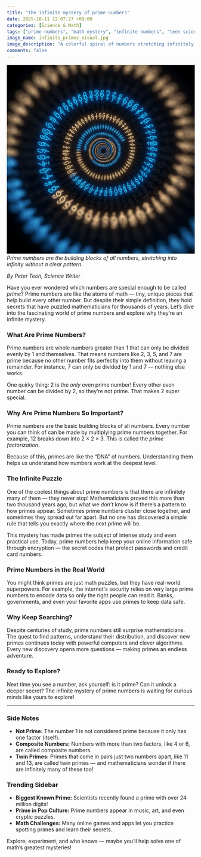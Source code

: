 ```yaml
---
title: "The infinite mystery of prime numbers"
date: 2025-10-11 12:07:27 +08:00
categories: [Science & Math]
tags: ["prime numbers", "math mystery", "infinite numbers", "teen science", "cryptography"]
image_name: infinite_primes_visual.jpg
image_description: "A colorful spiral of numbers stretching infinitely outward, highlighting prime numbers in bright colors among other numbers fading into the distance, symbolizing the endless and mysterious nature of primes."
comments: false
---
```


![Prime numbers are the building blocks of all numbers, stretching into infinity without a clear pattern.](/assets/images/infinite_primes_visual.jpg)
*Prime numbers are the building blocks of all numbers, stretching into infinity without a clear pattern.*

<!-- Image Description: A colorful spiral of numbers stretching infinitely outward, highlighting prime numbers in bright colors among other numbers fading into the distance, symbolizing the endless and mysterious nature of primes. -->

*By Peter Teoh, Science Writer*

Have you ever wondered which numbers are special enough to be called *prime*? Prime numbers are like the atoms of math — tiny, unique pieces that help build every other number. But despite their simple definition, they hold secrets that have puzzled mathematicians for thousands of years. Let’s dive into the fascinating world of prime numbers and explore why they’re an infinite mystery.

### What Are Prime Numbers?
Prime numbers are whole numbers greater than 1 that can only be divided evenly by 1 and themselves. That means numbers like 2, 3, 5, and 7 are prime because no other number fits perfectly into them without leaving a remainder. For instance, 7 can only be divided by 1 and 7 — nothing else works.

One quirky thing: 2 is the *only* even prime number! Every other even number can be divided by 2, so they’re not prime. That makes 2 super special.

### Why Are Prime Numbers So Important?
Prime numbers are the basic building blocks of all numbers. Every number you can think of can be made by multiplying prime numbers together. For example, 12 breaks down into 2 × 2 × 3. This is called the *prime factorization*.

Because of this, primes are like the “DNA” of numbers. Understanding them helps us understand how numbers work at the deepest level.

### The Infinite Puzzle
One of the coolest things about prime numbers is that there are infinitely many of them — they never stop! Mathematicians proved this more than two thousand years ago, but what we *don’t* know is if there’s a pattern to how primes appear. Sometimes prime numbers cluster close together, and sometimes they spread out far apart. But no one has discovered a simple rule that tells you exactly where the next prime will be.

This mystery has made primes the subject of intense study and even practical use. Today, prime numbers help keep your online information safe through encryption — the secret codes that protect passwords and credit card numbers.

### Prime Numbers in the Real World
You might think primes are just math puzzles, but they have real-world superpowers. For example, the internet's security relies on very large prime numbers to encode data so only the right people can read it. Banks, governments, and even your favorite apps use primes to keep data safe.

### Why Keep Searching?
Despite centuries of study, prime numbers still surprise mathematicians. The quest to find patterns, understand their distribution, and discover new primes continues today with powerful computers and clever algorithms. Every new discovery opens more questions — making primes an endless adventure.

### Ready to Explore?
Next time you see a number, ask yourself: is it prime? Can it unlock a deeper secret? The infinite mystery of prime numbers is waiting for curious minds like yours to explore!

---

### Side Notes
- **Not Prime:** The number 1 is not considered prime because it only has one factor (itself).
- **Composite Numbers:** Numbers with more than two factors, like 4 or 6, are called composite numbers.
- **Twin Primes:** Primes that come in pairs just two numbers apart, like 11 and 13, are called twin primes — and mathematicians wonder if there are infinitely many of these too!

### Trending Sidebar
- **Biggest Known Prime:** Scientists recently found a prime with over 24 million digits!
- **Prime in Pop Culture:** Prime numbers appear in music, art, and even cryptic puzzles.
- **Math Challenges:** Many online games and apps let you practice spotting primes and learn their secrets.

Explore, experiment, and who knows — maybe you’ll help solve one of math’s greatest mysteries!

